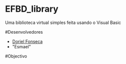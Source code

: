 EFBD_library
============

Uma biblioteca virtual simples feita usando o Visual Basic

#Desenvolvedores

* [Doriel Fonseca](https://github.com/doriel "Doriel")
* "Esmael"


#Objectivo

